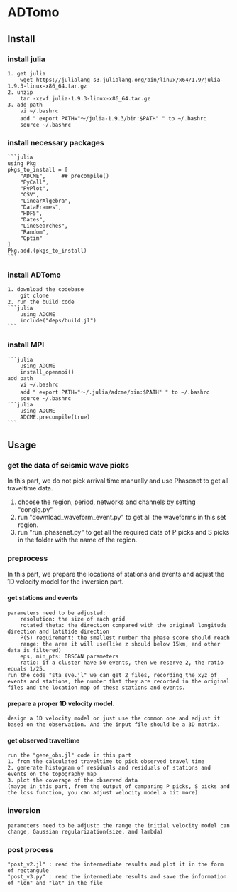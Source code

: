 # ADTomo

## Install

### install julia
    1. get julia 
        wget https://julialang-s3.julialang.org/bin/linux/x64/1.9/julia-1.9.3-linux-x86_64.tar.gz
    2. unzip
        tar -xzvf julia-1.9.3-linux-x86_64.tar.gz
    3. add path
        vi ~/.bashrc
        add " export PATH="～/julia-1.9.3/bin:$PATH" " to ~/.bashrc
        source ~/.bashrc
### install necessary packages
    ```julia
    using Pkg
    pkgs_to_install = [
        "ADCME",     ## precompile()
        "PyCall",
        "PyPlot",
        "CSV",
        "LinearAlgebra",
        "DataFrames",
        "HDF5",
        "Dates",
        "LineSearches",
        "Random",
        "Optim"
    ]
    Pkg.add.(pkgs_to_install)
    ```
### install ADTomo
    1. download the codebase
        git clone 
    2. run the build code
    ```julia
        using ADCME
        include("deps/build.jl")
    ```
### install MPI
    ```julia
        using ADCME
        install_openmpi()
    add path
        vi ~/.bashrc
        add " export PATH="～/.julia/adcme/bin:$PATH" " to ~/.bashrc
        source ~/.bashrc
    ```julia
        using ADCME
        ADCME.precompile(true)
    ```
## Usage

### get the data of seismic wave picks

In this part, we do not pick arrival time manually and use Phasenet to get all traveltime data.

1. choose the region, period, networks and channels by setting "congig.py" 
2. run "download_waveform_event.py" to get all the waveforms in this set region.
3. run "run_phasenet.py" to get all the required data of P picks and S picks in the folder with the name of the region.

### preprocess

In this part, we prepare the locations of stations and events and adjust the 1D velocity model for the inversion part. 
#### get stations and events
    parameters need to be adjusted: 
        resolution: the size of each grid
        rotated theta: the direction compared with the original longitude direction and latitide direction
        P(S) requirement: the smallest number the phase score should reach
        range: the area it will use(like z should below 15km, and other data is filtered) 
        eps, min_pts: DBSCAN parameters
        ratio: if a cluster have 50 events, then we reserve 2, the ratio equals 1/25.
    run the code "sta_eve.jl" we can get 2 files, recording the xyz of events and stations, the number that they are recorded in the original files and the location map of these stations and events.
#### prepare a proper 1D velocity model.
    design a 1D velocity model or just use the common one and adjust it based on the observation. And the input file should be a 3D matrix.
#### get observed traveltime 
    run the "gene_obs.jl" code in this part
    1. from the calculated traveltime to pick observed travel time
    2. generate histogram of residuals and residuals of stations and events on the topography map
    3. plot the coverage of the observed data
    (maybe in this part, from the output of camparing P picks, S picks and the loss function, you can adjust velocity model a bit more)

### inversion
    parameters need to be adjust: the range the initial velocity model can change, Gaussian regularization(size, and lambda)

### post process
    "post_v2.jl" : read the intermediate results and plot it in the form of rectangule
    "post_v3.py" : read the intermediate results and save the information of "lon" and "lat" in the file
